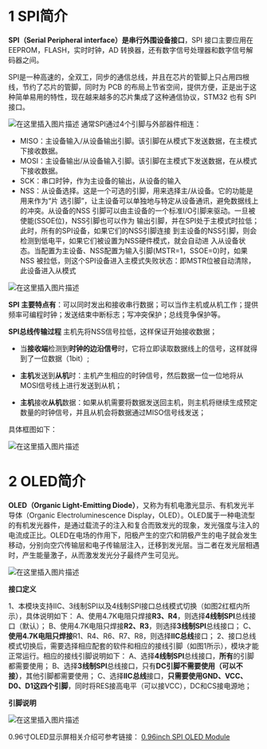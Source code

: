 # 1 SPI简介
**SPI（Serial Peripheral interface）是串行外围设备接口**，SPI 接口主要应用在 EEPROM，FLASH，实时时钟，AD 转换器，还有数字信号处理器和数字信号解码器之间。

SPI是一种高速的，全双工，同步的通信总线，并且在芯片的管脚上只占用四根线，节约了芯片的管脚，同时为 PCB 的布局上节省空间，提供方便，正是出于这种简单易用的特性，现在越来越多的芯片集成了这种通信协议，STM32 也有 SPI 接口。

![在这里插入图片描述](https://img-blog.csdnimg.cn/9347eccb7f774dc9a6b63af617b2be93.png)
通常SPI通过4个引脚与外部器件相连：
- MISO：主设备输入/从设备输出引脚。该引脚在从模式下发送数据，在主模式下接收数据。
- MOSI：主设备输出/从设备输入引脚。该引脚在主模式下发送数据，在从模式下接收数据。
- SCK：串口时钟，作为主设备的输出，从设备的输入
- NSS：从设备选择。这是一个可选的引脚，用来选择主/从设备。它的功能是用来作为“片
选引脚”，让主设备可以单独地与特定从设备通讯，避免数据线上的冲突。从设备的NSS
引脚可以由主设备的一个标准I/O引脚来驱动。一旦被使能(SSOE位)，NSS引脚也可以作为
输出引脚，并在SPI处于主模式时拉低；此时，所有的SPI设备，如果它们的NSS引脚连接
到主设备的NSS引脚，则会检测到低电平，如果它们被设置为NSS硬件模式，就会自动进
入从设备状态。当配置为主设备、NSS配置为输入引脚(MSTR=1，SSOE=0)时，如果NSS
被拉低，则这个SPI设备进入主模式失败状态：即MSTR位被自动清除，此设备进入从模式

![在这里插入图片描述](https://img-blog.csdnimg.cn/198d4a99565945e88a793551efe7675f.png)

**SPI 主要特点有**：可以同时发出和接收串行数据；可以当作主机或从机工作；提供频率可编程时钟；发送结束中断标志；写冲突保护；总线竞争保护等。

**SPI总线传输过程** 
主机先将NSS信号拉低，这样保证开始接收数据；

- 当**接收端**检测到**时钟的边沿信号**时，它将立即读取数据线上的信号，这样就得到了一位数据（1bit）;

- **主机**发送到**从机**时：主机产生相应的时钟信号，然后数据一位一位地将从MOSI信号线上进行发送到从机；

- **主机**接收**从机**数据：如果从机需要将数据发送回主机，则主机将继续生成预定数量的时钟信号，并且从机会将数据通过MISO信号线发送；

具体框图如下：

![在这里插入图片描述](https://img-blog.csdnimg.cn/7eb5e961238b4e7ebe6f7d6857b2795f.png)
# 2 OLED简介
**OLED（Organic Light-Emitting Diode）**，又称为有机电激光显示、有机发光半导体（Organic Electroluminescence Display，OLED）。OLED属于一种电流型的有机发光器件，是通过载流子的注入和复合而致发光的现象，发光强度与注入的电流成正比。OLED在电场的作用下，阳极产生的空穴和阴极产生的电子就会发生移动，分别向空穴传输层和电子传输层注入，迁移到发光层。当二者在发光层相遇时，产生能量激子，从而激发发光分子最终产生可见光。

![在这里插入图片描述](https://img-blog.csdnimg.cn/87ebcbc935b44b95bc3ac7835d3acbb7.png)

**接口定义**

1、本模块支持IIC、3线制SPI以及4线制SPI接口总线模式切换（如图2红框内所示），具体说明如下：
A、使用4.7K电阻只焊接**R3、R4**，则选择**4线制SPI**总线接口（默认）；
B、使用4.7K电阻只焊接**R2、R3**，则选择**3线制SPI**总线接口；
C、**使用4.7K电阻只焊接**R1、R4、R6、R7、R8，则选择**IIC总线**接口；
2、接口总线模式切换后，需要选择相应配套的软件和相应的接线引脚（如图1所示），模块才能正常运行。相应的接线引脚说明如下：
A、选择**4线制SPI**总线接口，**所有**的引脚都需要使用；
B、选择**3线制SPI**总线接口，只有**DC引脚不需要使用（可以不接）**，其他引脚都需要使用；
C、选择**IIC总线**接口，**只需要使用GND、VCC、D0、D1这四个引脚**，同时将RES接高电平（可以接VCC），DC和CS接电源地；

**引脚说明**

![在这里插入图片描述](https://img-blog.csdnimg.cn/1b7e6aae7a114ef28774718570ad3ec2.png)

0.96寸OLED显示屏相关介绍可参考链接：
[0.96inch SPI OLED Module](http://www.lcdwiki.com/zh/0.96inch_SPI_OLED_Module)
